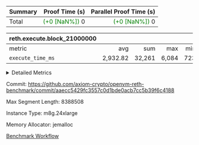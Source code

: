 | Summary | Proof Time (s) | Parallel Proof Time (s) |
|:---|---:|---:|
| Total | <span style='color: green'>(+0 [NaN%])</span> 0 | <span style='color: green'>(+0 [NaN%])</span> 0 |


| reth.execute.block_21000000 |||||
|:---|---:|---:|---:|---:|
|metric|avg|sum|max|min|
| `execute_time_ms     ` |  2,932.82 |  32,261 |  6,084 |  723 |



<details>
<summary>Detailed Metrics</summary>

| group | block_number | num_segments |
| --- | --- | --- |
| reth.execute.block_21000000 | 21000000 | 11 | 

| group | block_number | segment | execute_time_ms |
| --- | --- | --- | --- |
| reth.execute.block_21000000 | 21000000 | 0 | 3,057 | 
| reth.execute.block_21000000 | 21000000 | 1 | 2,931 | 
| reth.execute.block_21000000 | 21000000 | 10 | 723 | 
| reth.execute.block_21000000 | 21000000 | 2 | 2,788 | 
| reth.execute.block_21000000 | 21000000 | 3 | 860 | 
| reth.execute.block_21000000 | 21000000 | 4 | 6,084 | 
| reth.execute.block_21000000 | 21000000 | 5 | 3,347 | 
| reth.execute.block_21000000 | 21000000 | 6 | 3,555 | 
| reth.execute.block_21000000 | 21000000 | 7 | 3,429 | 
| reth.execute.block_21000000 | 21000000 | 8 | 3,365 | 
| reth.execute.block_21000000 | 21000000 | 9 | 2,122 | 

</details>


Commit: https://github.com/axiom-crypto/openvm-reth-benchmark/commit/aaecc5429fc3557c0d1bde0acb7cc5b39f6c4188

Max Segment Length: 8388508

Instance Type: m8g.24xlarge

Memory Allocator: jemalloc

[Benchmark Workflow](https://github.com/axiom-crypto/openvm-reth-benchmark/actions/runs/14674011496)

